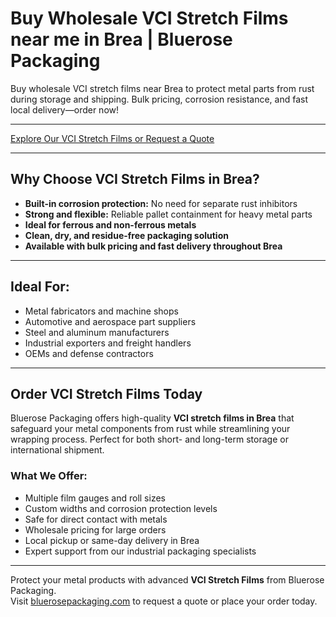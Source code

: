 # Buy Wholesale VCI Stretch Films near me in Brea | Bluerose Packaging

Buy wholesale VCI stretch films near Brea to protect metal parts from rust during storage and shipping. Bulk pricing, corrosion resistance, and fast local delivery—order now!

---

[Explore Our VCI Stretch Films or Request a Quote](https://www.bluerosepackaging.com/location/anaheim/)

---

## Why Choose VCI Stretch Films in Brea?

- **Built-in corrosion protection:** No need for separate rust inhibitors  
- **Strong and flexible:** Reliable pallet containment for heavy metal parts  
- **Ideal for ferrous and non-ferrous metals**  
- **Clean, dry, and residue-free packaging solution**  
- **Available with bulk pricing and fast delivery throughout Brea**

---

## Ideal For:

- Metal fabricators and machine shops  
- Automotive and aerospace part suppliers  
- Steel and aluminum manufacturers  
- Industrial exporters and freight handlers  
- OEMs and defense contractors

---

## Order VCI Stretch Films Today

Bluerose Packaging offers high-quality **VCI stretch films in Brea** that safeguard your metal components from rust while streamlining your wrapping process. Perfect for both short- and long-term storage or international shipment.

### What We Offer:

- Multiple film gauges and roll sizes  
- Custom widths and corrosion protection levels  
- Safe for direct contact with metals  
- Wholesale pricing for large orders  
- Local pickup or same-day delivery in Brea  
- Expert support from our industrial packaging specialists

---

Protect your metal products with advanced **VCI Stretch Films** from Bluerose Packaging.  
Visit [bluerosepackaging.com](https://www.bluerosepackaging.com/product-category/stretch-film/) to request a quote or place your order today.


